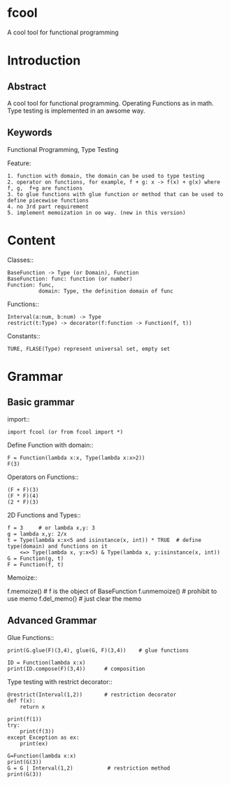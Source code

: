 # fcool
A cool tool for functional programming

Introduction
=============

Abstract
----------
A cool tool for functional programming. Operating Functions as in math. Type testing is implemented in an awsome way.

Keywords
----------
Functional Programming, Type Testing

Feature:

    1. function with domain, the domain can be used to type testing
    2. operator on functions, for example, f + g: x -> f(x) + g(x) where f, g,  f+g are functions
    3. to glue functions with glue function or method that can be used to define piecewise functions
    4. no 3rd part requirement 
    5. implement memoization in oo way. (new in this version)


Content
=========

Classes::

    BaseFunction -> Type (or Domain), Function
    BaseFunction: func: function (or number)
    Function: func,
              domain: Type, the definition domain of func

Functions::

    Interval(a:num, b:num) -> Type
    restrict(t:Type) -> decorator(f:function -> Function(f, t))

Constants::

    TURE, FLASE(Type) represent universal set, empty set

Grammar
=========

Basic grammar
-------------

import::

    import fcool (or from fcool import *)

Define Function with domain::

    F = Function(lambda x:x, Type(lambda x:x>2))
    F(3)

Operators on Functions::

    (F + F)(3)
    (F * F)(4)
    (2 * F)(3)

2D Functions and Types::

    f = 3     # or lambda x,y: 3
    g = lambda x,y: 2/x
    t = Type(lambda x:x<5 and isinstance(x, int)) * TRUE  # define type(domain) and functions on it
        <=> Type(lambda x, y:x<5) & Type(lambda x, y:isinstance(x, int))
    G = Function(g, t)
    F = Function(f, t)

Memoize::

   f.memoize()    # f is the object of BaseFunction
   f.unmemoize()  # prohibit to use memo
   f.del_memo()   # just clear the memo


Advanced Grammar
----------------

Glue Functions::

    print(G.glue(F)(3,4), glue(G, F)(3,4))    # glue functions

    ID = Function(lambda x:x)
    print(ID.compose(F)(3,4))      # composition

Type testing with restrict decorator::

    @restrict(Interval(1,2))       # restriction decorator
    def f(x):
        return x

    print(f(1))
    try:
        print(f(3))
    except Exception as ex:
        print(ex)

    G=Function(lambda x:x)
    print(G(3))
    G = G | Interval(1,2)           # restriction method   
    print(G(3))

